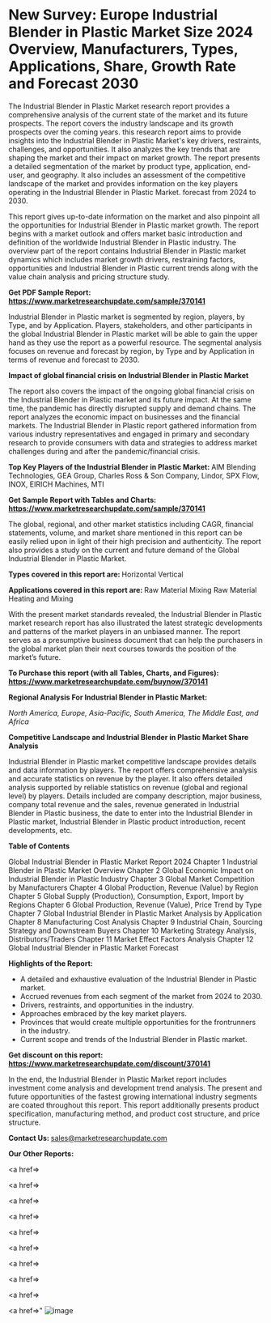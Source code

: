 # New Survey: Europe Industrial Blender in Plastic Market Size 2024 Overview, Manufacturers, Types, Applications, Share, Growth Rate and Forecast 2030

The Industrial Blender in Plastic Market research report provides a comprehensive analysis of the current state of the market and its future prospects. The report covers the industry landscape and its growth prospects over the coming years. this research report aims to provide insights into the Industrial Blender in Plastic Market's key drivers, restraints, challenges, and opportunities. It also analyzes the key trends that are shaping the market and their impact on market growth. The report presents a detailed segmentation of the market by product type, application, end-user, and geography. It also includes an assessment of the competitive landscape of the market and provides information on the key players operating in the Industrial Blender in Plastic Market. forecast from 2024 to 2030.

This report gives up-to-date information on the market and also pinpoint all the opportunities for Industrial Blender in Plastic market growth. The report begins with a market outlook and offers market basic introduction and definition of the worldwide Industrial Blender in Plastic industry. The overview part of the report contains Industrial Blender in Plastic market dynamics which includes market growth drivers, restraining factors, opportunities and Industrial Blender in Plastic current trends along with the value chain analysis and pricing structure study.

<strong><b>Get PDF Sample Report: <a href=https://www.marketresearchupdate.com/sample/370141>https://www.marketresearchupdate.com/sample/370141</a></b></strong>

Industrial Blender in Plastic market is segmented by region, players, by Type, and by Application. Players, stakeholders, and other participants in the global Industrial Blender in Plastic market will be able to gain the upper hand as they use the report as a powerful resource. The segmental analysis focuses on revenue and forecast by region, by Type and by Application in terms of revenue and forecast to 2030.

<strong><b>Impact of global financial crisis on Industrial Blender in Plastic Market</b></strong>

The report also covers the impact of the ongoing global financial crisis on the Industrial Blender in Plastic market and its future impact. At the same time, the pandemic has directly disrupted supply and demand chains. The report analyzes the economic impact on businesses and the financial markets. The Industrial Blender in Plastic report gathered information from various industry representatives and engaged in primary and secondary research to provide consumers with data and strategies to address market challenges during and after the pandemic/financial crisis.

<strong><b>Top Key Players of the Industrial Blender in Plastic Market:
</b></strong>AIM Blending Technologies, GEA Group, Charles Ross & Son Company, Lindor, SPX Flow, INOX, EIRICH Machines, MTI<strong><b>
</b></strong>

<strong><b>Get Sample Report with Tables and Charts: <a href=https://www.marketresearchupdate.com/sample/370141>https://www.marketresearchupdate.com/sample/370141</a></b></strong>

The global, regional, and other market statistics including CAGR, financial statements, volume, and market share mentioned in this report can be easily relied upon in light of their high precision and authenticity. The report also provides a study on the current and future demand of the Global Industrial Blender in Plastic Market.

<strong><b>Types covered in this report are:
</b></strong>Horizontal
Vertical<strong><b>
</b></strong>

<strong><b>Applications covered in this report are:
</b></strong>Raw Material Mixing
Raw Material Heating and Mixing<strong><b>
</b></strong>

With the present market standards revealed, the Industrial Blender in Plastic market research report has also illustrated the latest strategic developments and patterns of the market players in an unbiased manner. The report serves as a presumptive business document that can help the purchasers in the global market plan their next courses towards the position of the market’s future.

<strong><b>To Purchase this report (with all Tables, Charts, and Figures): <a href=https://www.marketresearchupdate.com/buynow/370141>https://www.marketresearchupdate.com/buynow/370141</a></b></strong>

<strong><b>Regional Analysis For Industrial Blender in Plastic Market:</b></strong>

<em><i>North America, Europe, Asia-Pacific, South America, The Middle East, and Africa</i></em>

<strong><b>Competitive Landscape and Industrial Blender in Plastic Market Share Analysis</b></strong>

Industrial Blender in Plastic market competitive landscape provides details and data information by players. The report offers comprehensive analysis and accurate statistics on revenue by the player. It also offers detailed analysis supported by reliable statistics on revenue (global and regional level) by players. Details included are company description, major business, company total revenue and the sales, revenue generated in Industrial Blender in Plastic business, the date to enter into the Industrial Blender in Plastic market, Industrial Blender in Plastic product introduction, recent developments, etc.

<strong><b>Table of Contents</b></strong>

Global Industrial Blender in Plastic Market Report 2024
Chapter 1 Industrial Blender in Plastic Market Overview
Chapter 2 Global Economic Impact on Industrial Blender in Plastic Industry
Chapter 3 Global Market Competition by Manufacturers
Chapter 4 Global Production, Revenue (Value) by Region
Chapter 5 Global Supply (Production), Consumption, Export, Import by Regions
Chapter 6 Global Production, Revenue (Value), Price Trend by Type
Chapter 7 Global Industrial Blender in Plastic Market Analysis by Application
Chapter 8 Manufacturing Cost Analysis
Chapter 9 Industrial Chain, Sourcing Strategy and Downstream Buyers
Chapter 10 Marketing Strategy Analysis, Distributors/Traders
Chapter 11 Market Effect Factors Analysis
Chapter 12 Global Industrial Blender in Plastic Market Forecast

<strong><b>Highlights of the Report:</b></strong>

- A detailed and exhaustive evaluation of the Industrial Blender in Plastic market.
- Accrued revenues from each segment of the market from 2024 to 2030.
- Drivers, restraints, and opportunities in the industry.
- Approaches embraced by the key market players.
- Provinces that would create multiple opportunities for the frontrunners in the industry.
- Current scope and trends of the Industrial Blender in Plastic market.

<strong><b>Get discount on this report: <a href=https://www.marketresearchupdate.com/discount/370141>https://www.marketresearchupdate.com/discount/370141</a></b></strong>

In the end, the Industrial Blender in Plastic Market report includes investment come analysis and development trend analysis. The present and future opportunities of the fastest growing international industry segments are coated throughout this report. This report additionally presents product specification, manufacturing method, and product cost structure, and price structure.

<strong><b>Contact Us:
</b></strong>sales@marketresearchupdate.com

<strong>Our Other Reports:</strong>

<a href=></a>

<a href=></a>

<a href=></a>

<a href=></a>

<a href=></a>

<a href=></a>

<a href=></a>

<a href=></a>

<a href=></a>

<a href=></a>"
![image](https://github.com/Gayatrikarjule/Market-Analysis-360/assets/97346546/166b012f-1f33-473c-837f-45d901f76250)
